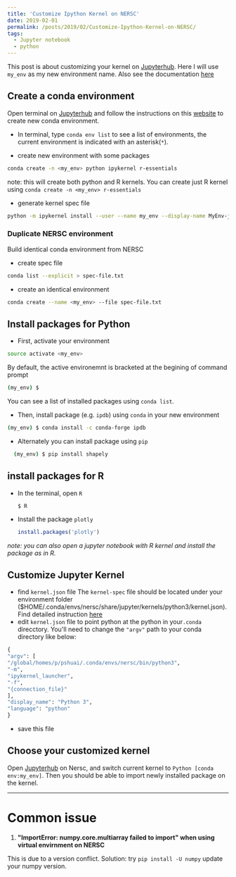 ```yaml
---
title: 'Customize Ipython Kernel on NERSC'
date: 2019-02-01
permalink: /posts/2019/02/Customize-Ipython-Kernel-on-NERSC/
tags:
  - Jupyter notebook
  - python
---
```


This post is about customizing your kernel on [Jupyterhub](jupyter.nersc.gov). Here I will use `my_env` as my new environment name. Also see the documentation [here](https://docs.nersc.gov/services/jupyter/)

## Create a conda environment
  Open terminal on [Jupyterhub](jupyter.nersc.gov) and follow the instructions on this [website](https://conda.io/docs/user-guide/tasks/manage-environments.html) to create new conda environment.

- In terminal, type `conda env list` to see a list of environments, the current environment is indicated with an asterisk(`*`). 

- create new environment with some packages
```bash
conda create -n <my_env> python ipykernel r-essentials
```
note: this will create both python and R kernels. You can create just R kernel using `conda create -n <my_env> r-essentials`

- generate kernel spec file

```bash
python -m ipykernel install --user --name my_env --display-name MyEnv-jupyter
```

### Duplicate NERSC environment

Build identical conda environment from NERSC

- create spec file

```bash
conda list --explicit > spec-file.txt
```

- create an identical environment

```bash
conda create --name <my_env> --file spec-file.txt
```

## Install packages for Python

  - First, activate your environment
```bash
source activate <my_env>
```
  By default, the active environemnt is bracketed at the begining of command prompt
```bash
(my_env) $
```
  You can see a list of installed packages using `conda list`.

  - Then, install package (e.g. `ipdb`) using `conda` in your new environment
  ```bash
  (my_env) $ conda install -c conda-forge ipdb
  ```
  - Alternately you can install package using `pip` 

```bash
  (my_env) $ pip install shapely
```

## install packages for R

- In the terminal, open `R` 

  ```
  $ R
  ```

- Install the package `plotly`

  ```R
  install.packages('plotly')
  ```

*note: you can also open a jupyter notebook with R kernel and install the package as in R.*

## Customize Jupyter Kernel

  - find `kernel.json` file
    The `kernel-spec` file should be located under your environment folder ($HOME/.conda/envs/nersc/share/jupyter/kernels/python3/kernel.json). Find detailed instruction [here](http://www.nersc.gov/users/data-analytics/data-analytics-2/jupyter-and-rstudio/)
  - edit `kernel.json` file to point python at the python in your`.conda` direcctory. You'll need to change the `"argv"` path to your conda directory like below:
  ```python
  {
 "argv": [
  "/global/homes/p/pshuai/.conda/envs/nersc/bin/python3",
  "-m",
  "ipykernel_launcher",
  "-f",
  "{connection_file}"
 ],
 "display_name": "Python 3",
 "language": "python"
}
  ```
  - save this file
## Choose your customized kernel
  Open [Jupyterhub](https://jupyter-dev.nersc.gov/user/pshuai/tree/global/project/projectdirs/m1800/jupyter/reach_scale_model/notebook) on Nersc, and switch current kernel to `Python [conda env:my_env]`. Then you should be able to import newly installed package on the kernel. 

---
# Common issue
1. **"ImportError: numpy.core.multiarray failed to import" when using virtual envirnment on NERSC**

  This is due to a version conflict.
  Solution: try `pip install -U numpy` update your numpy version.

